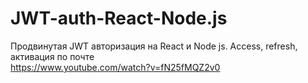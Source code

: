 # JWT-auth-React-Node.js<br>
Продвинутая JWT авторизация на React и Node js. Access, refresh, активация по почте<br>
https://www.youtube.com/watch?v=fN25fMQZ2v0
